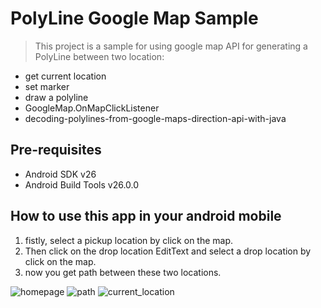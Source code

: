 PolyLine Google Map Sample
===================================

>This project is a sample for using google map API for generating a PolyLine between two location:

- get current location
- set marker
- draw a polyline
- GoogleMap.OnMapClickListener
- decoding-polylines-from-google-maps-direction-api-with-java



Pre-requisites
--------------

- Android SDK v26
- Android Build Tools v26.0.0


How to use this app in your android mobile
--------------
1. fistly, select a pickup location by click on the map.
2. Then click on the drop location EditText and select a drop location by click on the map.
3. now you get path between these two locations.




![homepage](https://user-images.githubusercontent.com/30496566/29108500-d8150c30-7cfc-11e7-9617-e83941b2398c.png)
![path](https://user-images.githubusercontent.com/30496566/29108481-c1b71e1a-7cfc-11e7-8056-23aae051b490.png)
![current_location](https://user-images.githubusercontent.com/30496566/29108491-cec8725c-7cfc-11e7-92e6-24f889dfe574.png)



